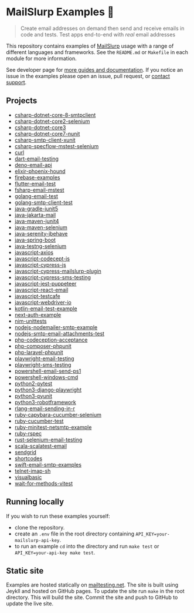 # MailSlurp Examples 📨

> Create email addresses on demand then send and receive emails in code and tests. Test apps end-to-end with *real* email addresses

This repository contains examples of [MailSlurp](https://www.mailslurp.com) usage with a range of different languages and frameworks. See the `README.md` or `Makefile` in each module for more information.

See developer page for [more guides and documentation](https://www.mailslurp.com/developers/). If you notice an issue in the examples please open an issue, pull request, or [contact support](https://www.mailslurp.com/support/).

## Projects

- [csharp-dotnet-core-8-smtpclient](./csharp-dotnet-core-8-smtpclient)
- [csharp-dotnet-core2-selenium](./csharp-dotnet-core2-selenium)
- [csharp-dotnet-core3](./csharp-dotnet-core3)
- [csharp-dotnet-core7-nunit](./csharp-dotnet-core7-nunit)
- [csharp-smtp-client-xunit](./csharp-smtp-client-xunit)
- [csharp-specflow-mstest-selenium](./csharp-specflow-mstest-selenium)
- [curl](./curl)
- [dart-email-testing](./dart-email-testing)
- [deno-email-api](./deno-email-api)
- [elixir-phoenix-hound](./elixir-phoenix-hound)
- [firebase-examples](./firebase-examples)
- [flutter-email-test](./flutter-email-test)
- [fsharp-email-mstest](./fsharp-email-mstest)
- [golang-email-test](./golang-email-test)
- [golang-smtp-client-test](./golang-smtp-client-test)
- [java-gradle-junit5](./java-gradle-junit5)
- [java-jakarta-mail](./java-jakarta-mail)
- [java-maven-junit4](./java-maven-junit4)
- [java-maven-selenium](./java-maven-selenium)
- [java-serenity-jbehave](./java-serenity-jbehave)
- [java-spring-boot](./java-spring-boot)
- [java-testng-selenium](./java-testng-selenium)
- [javascript-axios](./javascript-axios)
- [javascript-codecept-js](./javascript-codecept-js)
- [javascript-cypress-js](./javascript-cypress-js)
- [javascript-cypress-mailslurp-plugin](./javascript-cypress-mailslurp-plugin)
- [javascript-cypress-sms-testing](./javascript-cypress-sms-testing)
- [javascript-jest-puppeteer](./javascript-jest-puppeteer)
- [javascript-react-email](./javascript-react-email)
- [javascript-testcafe](./javascript-testcafe)
- [javascript-webdriver-io](./javascript-webdriver-io)
- [kotlin-email-test-example](./kotlin-email-test-example)
- [next-auth-example](./next-auth-example)
- [nim-unittests](./nim-unittests)
- [nodejs-nodemailer-smtp-example](./nodejs-nodemailer-smtp-example)
- [nodejs-smtp-email-attachments-test](./nodejs-smtp-email-attachments-test)
- [php-codeception-acceptance](./php-codeception-acceptance)
- [php-composer-phpunit](./php-composer-phpunit)
- [php-laravel-phpunit](./php-laravel-phpunit)
- [playwright-email-testing](./playwright-email-testing)
- [playwright-sms-testing](./playwright-sms-testing)
- [powershell-email-send-ps1](./powershell-email-send-ps1)
- [powershell-windows-cmd](./powershell-windows-cmd)
- [python2-pytest](./python2-pytest)
- [python3-django-playwright](./python3-django-playwright)
- [python3-pyunit](./python3-pyunit)
- [python3-robotframework](./python3-robotframework)
- [rlang-email-sending-in-r](./rlang-email-sending-in-r)
- [ruby-capybara-cucumber-selenium](./ruby-capybara-cucumber-selenium)
- [ruby-cucumber-test](./ruby-cucumber-test)
- [ruby-minitest-netsmtp-example](./ruby-minitest-netsmtp-example)
- [ruby-rspec](./ruby-rspec)
- [rust-selenium-email-testing](./rust-selenium-email-testing)
- [scala-scalatest-email](./scala-scalatest-email)
- [sendgrid](./sendgrid)
- [shortcodes](./shortcodes)
- [swift-email-smtp-examples](./swift-email-smtp-examples)
- [telnet-imap-sh](./telnet-imap-sh)
- [visualbasic](./visualbasic)
- [wait-for-methods-vitest](./wait-for-methods-vitest)

## Running locally
If you wish to run these examples yourself:
- clone the repository. 
- create an `.env` file in the root directory containing `API_KEY=your-mailslurp-api-key`. 
- to run an example `cd` into the directory and run `make test` or `API_KEY=your-api-key make test`.

## Static site
Examples are hosted statically on [mailtesting.net](https://www.mailtesting.net/). The site is built using Jeykll and hosted on GitHub pages. To update the site run `make` in the root directory. This will build the site. Commit the site and push to GitHub to update the live site.